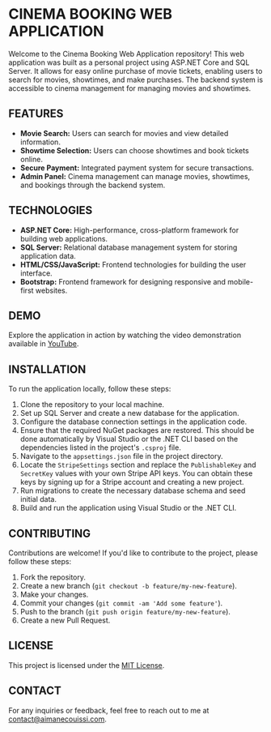 # CINEMA BOOKING WEB APPLICATION

Welcome to the Cinema Booking Web Application repository! This web application was built as a personal project using ASP.NET Core and SQL Server. It allows for easy online purchase of movie tickets, enabling users to search for movies, showtimes, and make purchases. The backend system is accessible to cinema management for managing movies and showtimes.

## FEATURES

- **Movie Search:** Users can search for movies and view detailed information.
- **Showtime Selection:** Users can choose showtimes and book tickets online.
- **Secure Payment:** Integrated payment system for secure transactions.
- **Admin Panel:** Cinema management can manage movies, showtimes, and bookings through the backend system.

## TECHNOLOGIES

- **ASP.NET Core:** High-performance, cross-platform framework for building web applications.
- **SQL Server:** Relational database management system for storing application data.
- **HTML/CSS/JavaScript:** Frontend technologies for building the user interface.
- **Bootstrap:** Frontend framework for designing responsive and mobile-first websites.

## DEMO

Explore the application in action by watching the video demonstration available in [YouTube](https://youtu.be/md3oHAhkOto).

## INSTALLATION

To run the application locally, follow these steps:

1. Clone the repository to your local machine.
2. Set up SQL Server and create a new database for the application.
3. Configure the database connection settings in the application code.
4. Ensure that the required NuGet packages are restored. This should be done automatically by Visual Studio or the .NET CLI based on the dependencies listed in the project's `.csproj` file.
5. Navigate to the `appsettings.json` file in the project directory.
6. Locate the `StripeSettings` section and replace the `PublishableKey` and `SecretKey` values with your own Stripe API keys. You can obtain these keys by signing up for a Stripe account and creating a new project.
7. Run migrations to create the necessary database schema and seed initial data.
8. Build and run the application using Visual Studio or the .NET CLI.


## CONTRIBUTING

Contributions are welcome! If you'd like to contribute to the project, please follow these steps:

1. Fork the repository.
2. Create a new branch (`git checkout -b feature/my-new-feature`).
3. Make your changes.
4. Commit your changes (`git commit -am 'Add some feature'`).
5. Push to the branch (`git push origin feature/my-new-feature`).
6. Create a new Pull Request.

## LICENSE

This project is licensed under the [MIT License](LICENSE).

## CONTACT

For any inquiries or feedback, feel free to reach out to me at [contact@aimanecouissi.com](mailto:contact@aimanecouissi.com).
